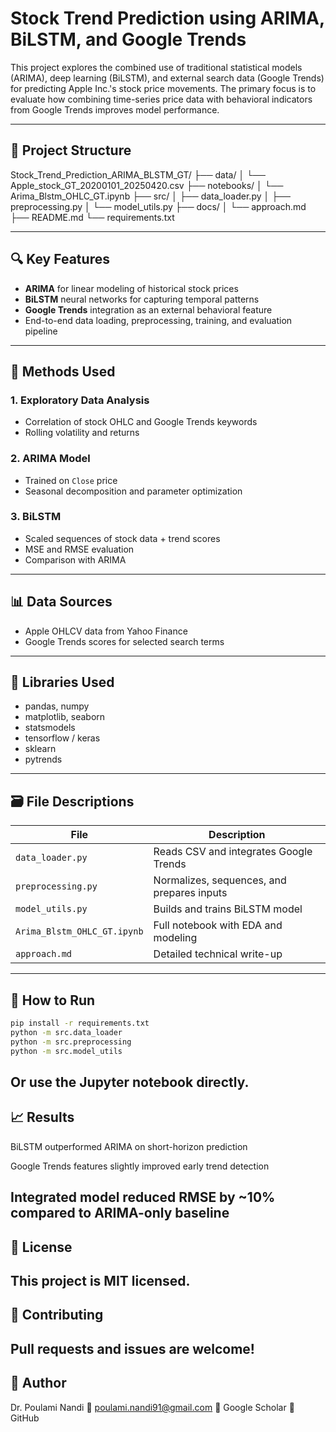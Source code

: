 # Stock Trend Prediction using ARIMA, BiLSTM, and Google Trends

This project explores the combined use of traditional statistical models (ARIMA), deep learning (BiLSTM), and external search data (Google Trends) for predicting Apple Inc.'s stock price movements. The primary focus is to evaluate how combining time-series price data with behavioral indicators from Google Trends improves model performance.

---

## 📁 Project Structure

Stock_Trend_Prediction_ARIMA_BLSTM_GT/
├── data/
│ └── Apple_stock_GT_20200101_20250420.csv
├── notebooks/
│ └── Arima_Blstm_OHLC_GT.ipynb
├── src/
│ ├── data_loader.py
│ ├── preprocessing.py
│ └── model_utils.py
├── docs/
│ └── approach.md
├── README.md
└── requirements.txt


---

## 🔍 Key Features

- **ARIMA** for linear modeling of historical stock prices
- **BiLSTM** neural networks for capturing temporal patterns
- **Google Trends** integration as an external behavioral feature
- End-to-end data loading, preprocessing, training, and evaluation pipeline

---

## 🧪 Methods Used

### 1. **Exploratory Data Analysis**
- Correlation of stock OHLC and Google Trends keywords
- Rolling volatility and returns

### 2. **ARIMA Model**
- Trained on `Close` price
- Seasonal decomposition and parameter optimization

### 3. **BiLSTM**
- Scaled sequences of stock data + trend scores
- MSE and RMSE evaluation
- Comparison with ARIMA

---

## 📊 Data Sources

- Apple OHLCV data from Yahoo Finance
- Google Trends scores for selected search terms

---

## 🧠 Libraries Used

- pandas, numpy
- matplotlib, seaborn
- statsmodels
- tensorflow / keras
- sklearn
- pytrends

---

## 🗃️ File Descriptions

| File | Description |
|------|-------------|
| `data_loader.py` | Reads CSV and integrates Google Trends |
| `preprocessing.py` | Normalizes, sequences, and prepares inputs |
| `model_utils.py` | Builds and trains BiLSTM model |
| `Arima_Blstm_OHLC_GT.ipynb` | Full notebook with EDA and modeling |
| `approach.md` | Detailed technical write-up |

---

## 📌 How to Run

```bash
pip install -r requirements.txt
python -m src.data_loader
python -m src.preprocessing
python -m src.model_utils
```

Or use the Jupyter notebook directly.
---
## 📈 Results
BiLSTM outperformed ARIMA on short-horizon prediction

Google Trends features slightly improved early trend detection

Integrated model reduced RMSE by ~10% compared to ARIMA-only baseline
---
## 📄 License
This project is MIT licensed.
---
## 🤝 Contributing
Pull requests and issues are welcome!
---
## 🔗 Author
Dr. Poulami Nandi
📧 poulami.nandi91@gmail.com
📘 Google Scholar
🐙 GitHub
